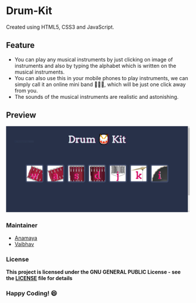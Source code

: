 # Drum-Kit

Created using HTML5, CSS3 and JavaScript.

## Feature

- You can play any musical instruments by just clicking on image of instruments and also by typing the alphabet which is written on the musical instruments.
- You can also use this in your mobile phones to play instruments, we can simply call it an online mini band 🥁🎸🎺, which will be just one click away from you.
- The sounds of the musical instruments are realistic and astonishing.

## Preview

![Drum-kit preview](images/Capture.PNG)

### Maintainer

- [Anamaya](https://www.linkedin.com/in/anamaya1729/)
- [Vaibhav](https://https://www.linkedin.com/in/vaibhava17/)

### License

**This project is licensed under the GNU GENERAL PUBLIC License - see the [LICENSE](../LICENSE) file for details**

### Happy Coding! :smile:
